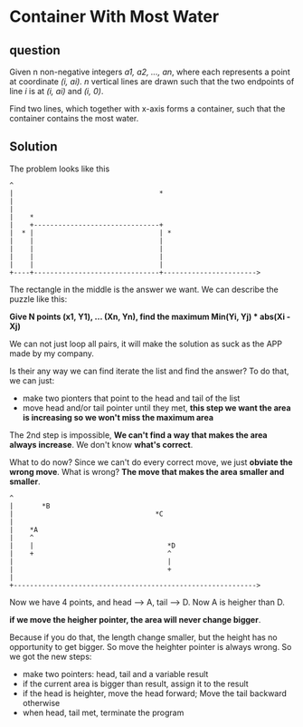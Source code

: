 # Container With Most Water

## question
Given n non-negative integers _a1, a2, ..., an_, where each represents a point at coordinate _(i, ai). n_ vertical lines are drawn such that the two endpoints of line _i_ is at _(i, ai)_ and _(i, 0)_.

Find two lines, which together with x-axis forms a container, such that the container contains the most water.

## Solution


The problem looks like this

```
^
|                                    *
|
|
|    *
|    +-------------------------------+
|  * |                               | *
|    |                               |
|    |                               |
|    |                               |
|    |                               |
+----+-------------------------------+----------------------->
```

The rectangle in the middle is the answer we want. We can describe the puzzle like this:

__Give N points (x1, Y1), ... (Xn, Yn), find the maximum Min(Yi, Yj) * abs(Xi - Xj)__

We can not just loop all pairs, it will make the solution as suck as the APP made by my company.


Is their any way we can find iterate the list and find the answer? To do that, we can just:

* make two pionters that point to the head and tail of the list
* move head and/or tail pointer until they met, __this step we want the area is increasing so we won't miss the maximum area__

The 2nd step is impossible, __We can't find a way that makes the area always increase__. We don't know __what's correct__.

What to do now? Since we can't do every correct move, we just __obviate the wrong move__. What is wrong? __The move that makes the area smaller and smaller__.

```
^
|       *B
|                                   *C
|
|    *A
|    ^
|    |                                 *D
|    +                                 ^
|                                      |
|                                      +
|
+------------------------------------------------------------>
```

Now we have 4 points, and head --> A, tail --> D. Now A is heigher than D.


__if we move the heigher pointer, the area will never change bigger__.

Because if you do that, the length change smaller, but the height has no opportunity to get bigger. So move the heighter pointer is always wrong. So we got the new steps:


* make two pointers: head, tail and a variable result
* if the current area is bigger than result, assign it to the result
* if the head is heighter, move the head forward; Move the tail backward otherwise
* when head, tail met, terminate the program